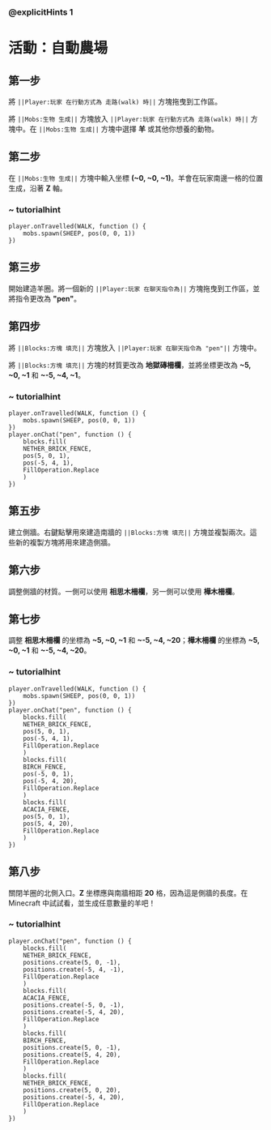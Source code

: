 ### @explicitHints 1

# 活動：自動農場

## 第一步  
將 ``||Player:玩家 在行動方式為 走路(walk) 時||`` 方塊拖曳到工作區。

將 ``||Mobs:生物 生成||`` 方塊放入 ``||Player:玩家 在行動方式為 走路(walk) 時||`` 方塊中。在 ``||Mobs:生物 生成||`` 方塊中選擇 **羊** 或其他你想養的動物。

## 第二步  
在 ``||Mobs:生物 生成||`` 方塊中輸入坐標 **(~0, ~0, ~1)**。羊會在玩家南邊一格的位置生成，沿著 **Z** 軸。

### ~ tutorialhint
```blocks
player.onTravelled(WALK, function () {
    mobs.spawn(SHEEP, pos(0, 0, 1))
})
```

## 第三步  
開始建造羊圈。將一個新的 ``||Player:玩家 在聊天指令為||`` 方塊拖曳到工作區，並將指令更改為 **"pen"**。

## 第四步  
將 ``||Blocks:方塊 填充||`` 方塊放入 ``||Player:玩家 在聊天指令為 "pen"||`` 方塊中。

將 ``||Blocks:方塊 填充||`` 方塊的材質更改為 **地獄磚柵欄**，並將坐標更改為 **~5, ~0, ~1** 和 **~-5, ~4, ~1**。

### ~ tutorialhint
```blocks
player.onTravelled(WALK, function () {
    mobs.spawn(SHEEP, pos(0, 0, 1))
})
player.onChat("pen", function () {
    blocks.fill(
    NETHER_BRICK_FENCE,
    pos(5, 0, 1),
    pos(-5, 4, 1),
    FillOperation.Replace
    )
})
```

## 第五步  
建立側牆。右鍵點擊用來建造南牆的 ``||Blocks:方塊 填充||`` 方塊並複製兩次。這些新的複製方塊將用來建造側牆。

## 第六步  
調整側牆的材質。一側可以使用 **相思木柵欄**，另一側可以使用 **樺木柵欄**。

## 第七步  
調整 **相思木柵欄** 的坐標為 **~5, ~0, ~1** 和 **~-5, ~4, ~20**；**樺木柵欄** 的坐標為 **~5, ~0, ~1** 和 **~-5, ~4, ~20**。

### ~ tutorialhint
```blocks
player.onTravelled(WALK, function () {
    mobs.spawn(SHEEP, pos(0, 0, 1))
})
player.onChat("pen", function () {
    blocks.fill(
    NETHER_BRICK_FENCE,
    pos(5, 0, 1),
    pos(-5, 4, 1),
    FillOperation.Replace
    )
    blocks.fill(
    BIRCH_FENCE,
    pos(-5, 0, 1),
    pos(-5, 4, 20),
    FillOperation.Replace
    )
    blocks.fill(
    ACACIA_FENCE,
    pos(5, 0, 1),
    pos(5, 4, 20),
    FillOperation.Replace
    )
})
```

## 第八步  
關閉羊圈的北側入口。**Z** 坐標應與南牆相距 **20** 格，因為這是側牆的長度。在 Minecraft 中試試看，並生成任意數量的羊吧！

### ~ tutorialhint
```blocks
player.onChat("pen", function () {
    blocks.fill(
    NETHER_BRICK_FENCE,
    positions.create(5, 0, -1),
    positions.create(-5, 4, -1),
    FillOperation.Replace
    )
    blocks.fill(
    ACACIA_FENCE,
    positions.create(-5, 0, -1),
    positions.create(-5, 4, 20),
    FillOperation.Replace
    )
    blocks.fill(
    BIRCH_FENCE,
    positions.create(5, 0, -1),
    positions.create(5, 4, 20),
    FillOperation.Replace
    )
    blocks.fill(
    NETHER_BRICK_FENCE,
    positions.create(5, 0, 20),
    positions.create(-5, 4, 20),
    FillOperation.Replace
    )
})
```
